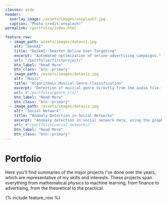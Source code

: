 ```yaml
---
classes: wide
header:
  overlay_image: /assets/images/unsplash7.jpg
  caption: "Photo credit:unsplash)"
permalink: /portfolio/index.html

feature_row:
  - image_path: assets/images/dataviz.jpg
    alt: "DeskAI"
    title: "DeskAI: Smarter Online User Targeting"
    excerpt: "Automated optimization of online advertising campaigns."
    url: "/portfolio/firstproject/"
    btn_label: "Read More"
    btn_class: "btn--primary"	
  - image_path: /assets/images/dataviz.jpg
    alt: "Music"
    title: "Algorithmic Musical Genre Classification"
    excerpt: "Detection of musical genre directly from the audio file."
    url: #"/portfolio/genre_cls/"
    btn_label: "Read More"
    btn_class: "btn--primary"	
  - image_path: /assets/images/dataviz.jpg
    alt: "Social Network"
    title: "Anomaly Detection in Social Networks"
    excerpt: "Anomaly detection in social network data, using the graph resistance."
    url: #"/portfolio/social-networks/"
    btn_label: "Read More"
    btn_class: "btn--primary"
---
```


# Portfolio

Here you'll find summaries of the major projects I've done over the years, which
are representative of my skills and interests. These projects span everything
from mathematical physics to machine learning, from finance to advertising, from
the theoretical to the practical.

{% include feature_row %}
